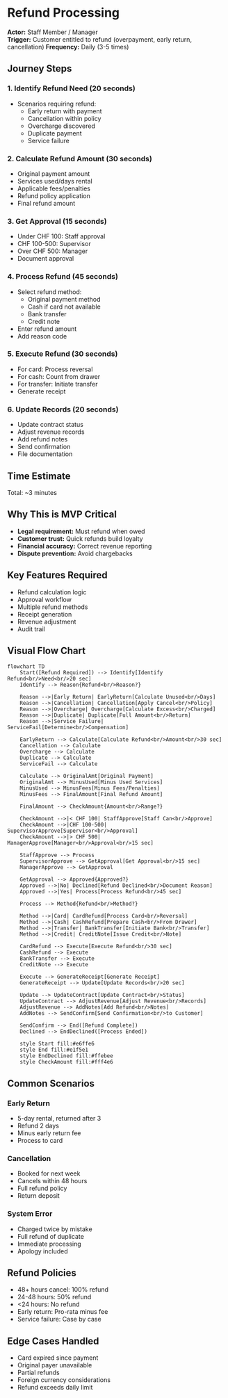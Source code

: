 # Refund Processing

**Actor:** Staff Member / Manager  
**Trigger:** Customer entitled to refund (overpayment, early return, cancellation) **Frequency:**
Daily (3-5 times)

## Journey Steps

### 1. Identify Refund Need (20 seconds)

- Scenarios requiring refund:
  - Early return with payment
  - Cancellation within policy
  - Overcharge discovered
  - Duplicate payment
  - Service failure

### 2. Calculate Refund Amount (30 seconds)

- Original payment amount
- Services used/days rental
- Applicable fees/penalties
- Refund policy application
- Final refund amount

### 3. Get Approval (15 seconds)

- Under CHF 100: Staff approval
- CHF 100-500: Supervisor
- Over CHF 500: Manager
- Document approval

### 4. Process Refund (45 seconds)

- Select refund method:
  - Original payment method
  - Cash if card not available
  - Bank transfer
  - Credit note
- Enter refund amount
- Add reason code

### 5. Execute Refund (30 seconds)

- For card: Process reversal
- For cash: Count from drawer
- For transfer: Initiate transfer
- Generate receipt

### 6. Update Records (20 seconds)

- Update contract status
- Adjust revenue records
- Add refund notes
- Send confirmation
- File documentation

## Time Estimate

Total: ~3 minutes

## Why This is MVP Critical

- **Legal requirement:** Must refund when owed
- **Customer trust:** Quick refunds build loyalty
- **Financial accuracy:** Correct revenue reporting
- **Dispute prevention:** Avoid chargebacks

## Key Features Required

- Refund calculation logic
- Approval workflow
- Multiple refund methods
- Receipt generation
- Revenue adjustment
- Audit trail

## Visual Flow Chart

```mermaid
flowchart TD
    Start([Refund Required]) --> Identify[Identify Refund<br/>Need<br/>20 sec]
    Identify --> Reason{Refund<br/>Reason?}

    Reason -->|Early Return| EarlyReturn[Calculate Unused<br/>Days]
    Reason -->|Cancellation| Cancellation[Apply Cancel<br/>Policy]
    Reason -->|Overcharge| Overcharge[Calculate Excess<br/>Charged]
    Reason -->|Duplicate| Duplicate[Full Amount<br/>Return]
    Reason -->|Service Failure| ServiceFail[Determine<br/>Compensation]

    EarlyReturn --> Calculate[Calculate Refund<br/>Amount<br/>30 sec]
    Cancellation --> Calculate
    Overcharge --> Calculate
    Duplicate --> Calculate
    ServiceFail --> Calculate

    Calculate --> OriginalAmt[Original Payment]
    OriginalAmt --> MinusUsed[Minus Used Services]
    MinusUsed --> MinusFees[Minus Fees/Penalties]
    MinusFees --> FinalAmount[Final Refund Amount]

    FinalAmount --> CheckAmount{Amount<br/>Range?}

    CheckAmount -->|< CHF 100| StaffApprove[Staff Can<br/>Approve]
    CheckAmount -->|CHF 100-500| SupervisorApprove[Supervisor<br/>Approval]
    CheckAmount -->|> CHF 500| ManagerApprove[Manager<br/>Approval<br/>15 sec]

    StaffApprove --> Process
    SupervisorApprove --> GetApproval[Get Approval<br/>15 sec]
    ManagerApprove --> GetApproval

    GetApproval --> Approved{Approved?}
    Approved -->|No| Declined[Refund Declined<br/>Document Reason]
    Approved -->|Yes| Process[Process Refund<br/>45 sec]

    Process --> Method{Refund<br/>Method?}

    Method -->|Card| CardRefund[Process Card<br/>Reversal]
    Method -->|Cash| CashRefund[Prepare Cash<br/>From Drawer]
    Method -->|Transfer| BankTransfer[Initiate Bank<br/>Transfer]
    Method -->|Credit| CreditNote[Issue Credit<br/>Note]

    CardRefund --> Execute[Execute Refund<br/>30 sec]
    CashRefund --> Execute
    BankTransfer --> Execute
    CreditNote --> Execute

    Execute --> GenerateReceipt[Generate Receipt]
    GenerateReceipt --> Update[Update Records<br/>20 sec]

    Update --> UpdateContract[Update Contract<br/>Status]
    UpdateContract --> AdjustRevenue[Adjust Revenue<br/>Records]
    AdjustRevenue --> AddNotes[Add Refund<br/>Notes]
    AddNotes --> SendConfirm[Send Confirmation<br/>to Customer]

    SendConfirm --> End([Refund Complete])
    Declined --> EndDeclined([Process Ended])

    style Start fill:#e6ffe6
    style End fill:#e1f5e1
    style EndDeclined fill:#ffebee
    style CheckAmount fill:#fff4e6
```

## Common Scenarios

### Early Return

- 5-day rental, returned after 3
- Refund 2 days
- Minus early return fee
- Process to card

### Cancellation

- Booked for next week
- Cancels within 48 hours
- Full refund policy
- Return deposit

### System Error

- Charged twice by mistake
- Full refund of duplicate
- Immediate processing
- Apology included

## Refund Policies

- 48+ hours cancel: 100% refund
- 24-48 hours: 50% refund
- <24 hours: No refund
- Early return: Pro-rata minus fee
- Service failure: Case by case

## Edge Cases Handled

- Card expired since payment
- Original payer unavailable
- Partial refunds
- Foreign currency considerations
- Refund exceeds daily limit
